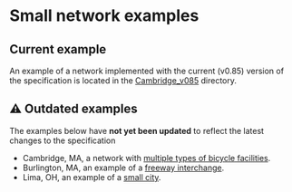 # Small network examples

## Current example
An example of a network implemented with the current (v0.85) version of the specification is located in the [Cambridge_v085](Cambridge_v085) directory.

## :warning: Outdated examples
The examples below have **not yet been updated** to reflect the latest changes to the specification
- Cambridge, MA, a network with [multiple types of bicycle facilities](../../../wiki/Multiple-Bike-Facilities).
- Burlington, MA, an example of a [freeway interchange](../../../wiki/Freeway-Interchange).
- Lima, OH, an example of a [small city](../../../wiki/Lima).
